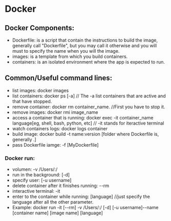 # Docker

## Docker Components:
  - Dockerfile: is a script that contain the instructions to build the image, generally call "Dockerfile", 
    but you may call it otherwise and you will must to specify the name when you will the image.
  - images: is a template from which you build containers.
  - containers: is an isolated environment where the app is expected to run.

## Common/Useful command lines:
  - list images: docker images
  - list containers: docker ps [-a] // The -a list containers that are active and that have stopped.
  - remove container: docker rm container_name. //First you have to stop it.
  - remove images: docker rmi image_name
  - access a container that is running: docker exec -it container_name language[eg, shell, bash, python, etc] // -it stands for iteractive terminal
  - watch containers logs: docker logs container
  - build image: docker build -t name:version [folder where Dockerfile is, generally .]
  - pass Dockerfile iamge: -f [MyDockerfile]
  
### Docker run:
  - volumen: -v /Users/<path>:/<container path>
  - run in the background: [-d] 
  - specify user: [-u username]
  - delete container after it finishes running: --rm 
  - interactive terminal: -it 
  - enter to the container while running: [language] //just specify the language after all the other parameter.
  - Example: docker run -it [--rm] -v /Users/<path>:/<container path> [-d] [-u username]--name [container name] [image name] [language]
